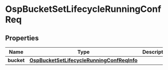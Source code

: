 # OspBucketSetLifecycleRunningConfReq

## Properties
Name | Type | Description | Notes
------------ | ------------- | ------------- | -------------
**bucket** | [**OspBucketSetLifecycleRunningConfReqInfo**](OspBucketSetLifecycleRunningConfReqInfo.md) |  |  [optional]
